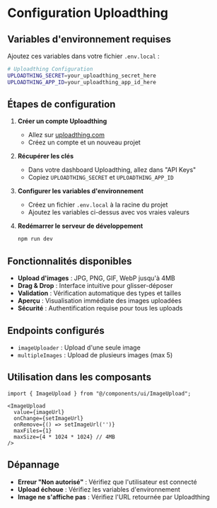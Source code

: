 # Configuration Uploadthing

## Variables d'environnement requises

Ajoutez ces variables dans votre fichier `.env.local` :

```bash
# Uploadthing Configuration
UPLOADTHING_SECRET=your_uploadthing_secret_here
UPLOADTHING_APP_ID=your_uploadthing_app_id_here
```

## Étapes de configuration

1. **Créer un compte Uploadthing**
   - Allez sur [uploadthing.com](https://uploadthing.com)
   - Créez un compte et un nouveau projet

2. **Récupérer les clés**
   - Dans votre dashboard Uploadthing, allez dans "API Keys"
   - Copiez `UPLOADTHING_SECRET` et `UPLOADTHING_APP_ID`

3. **Configurer les variables d'environnement**
   - Créez un fichier `.env.local` à la racine du projet
   - Ajoutez les variables ci-dessus avec vos vraies valeurs

4. **Redémarrer le serveur de développement**
   ```bash
   npm run dev
   ```

## Fonctionnalités disponibles

- **Upload d'images** : JPG, PNG, GIF, WebP jusqu'à 4MB
- **Drag & Drop** : Interface intuitive pour glisser-déposer
- **Validation** : Vérification automatique des types et tailles
- **Aperçu** : Visualisation immédiate des images uploadées
- **Sécurité** : Authentification requise pour tous les uploads

## Endpoints configurés

- `imageUploader` : Upload d'une seule image
- `multipleImages` : Upload de plusieurs images (max 5)

## Utilisation dans les composants

```tsx
import { ImageUpload } from "@/components/ui/ImageUpload";

<ImageUpload
  value={imageUrl}
  onChange={setImageUrl}
  onRemove={() => setImageUrl('')}
  maxFiles={1}
  maxSize={4 * 1024 * 1024} // 4MB
/>
```

## Dépannage

- **Erreur "Non autorisé"** : Vérifiez que l'utilisateur est connecté
- **Upload échoue** : Vérifiez les variables d'environnement
- **Image ne s'affiche pas** : Vérifiez l'URL retournée par Uploadthing
